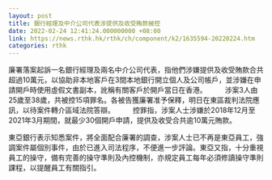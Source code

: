 ```yaml
---
layout: post
title: 銀行經理及中介公司代表涉提供及收受賄款被控
date: 2022-02-24 12:41:24.000000000 +08:00
link: https://news.rthk.hk/rthk/ch/component/k2/1635594-20220224.htm
categories: rthk
---
```


廉署落案起訴一名銀行經理及兩名中介公司代表，指他們涉嫌提供及收受賄款合共超過10萬元，以協助非本地客戶在3間本地銀行開立個人及公司帳戶，並涉嫌在申請開戶時使用虛假文書副本，訛稱有關客戶於開戶當日在香港。
　　 
涉案3人由25歲至38歲，共被控15項罪名。各被告獲廉署准予保釋，明日在東區裁判法院應訊，以待案件轉介區域法院答辯。
　　 
控罪指，涉案人士涉嫌於2018年12月至2021年3月期間，就最少30個開戶申請，提供及收受合共逾10萬元賄款。 

東亞銀行表示知悉案件，將全面配合廉署的調查，涉案人士已不再是東亞員工，強調案件屬個別事件，由於已進入司法程序，不便進一步評論。東亞又指，十分重視員工的操守，備有完善的操守準則及內控機制，亦規定員工每年必須修讀操守準則課程，以提醒員工有關指引。
